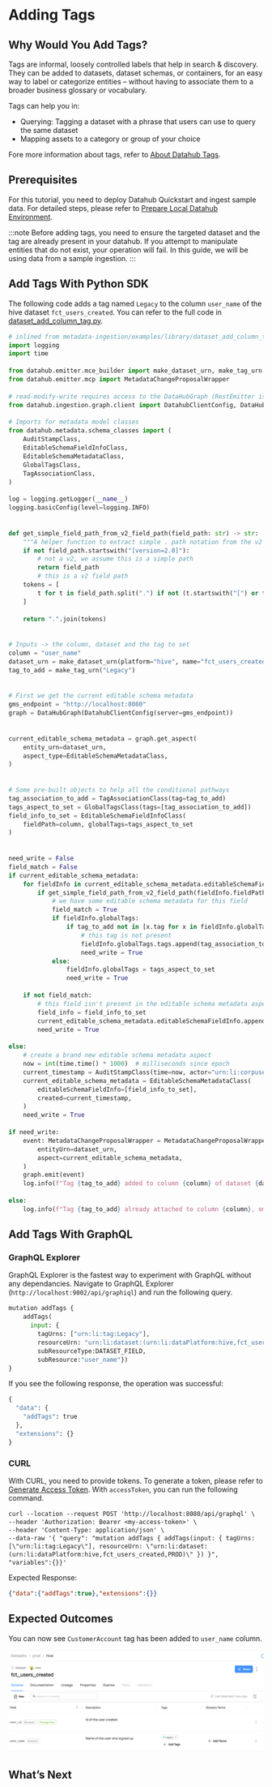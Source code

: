 # Adding Tags

## Why Would You Add Tags? 
Tags are informal, loosely controlled labels that help in search & discovery. They can be added to datasets, dataset schemas, or containers, for an easy way to label or categorize entities – without having to associate them to a broader business glossary or vocabulary.

Tags can help you in:
- Querying: Tagging a dataset with a phrase that users can use to query the same dataset
- Mapping assets to a category or group of your choice

Fore more information about tags, refer to [About Datahub Tags](https://datahubproject.io/docs/tags/).

## Prerequisites
For this tutorial, you need to deploy Datahub Quickstart and ingest sample data. 
For detailed steps, please refer to [Prepare Local Datahub Environment](/docs/tools/tutorials/references/prepare-datahub.md).

:::note
Before adding tags, you need to ensure the targeted dataset and the tag are already present in your datahub. 
If you attempt to manipulate entities that do not exist, your operation will fail. 
In this guide, we will be using data from a sample ingestion.
:::


## Add Tags With Python SDK

The following code adds a tag named `Legacy` to the column `user_name` of the hive dataset `fct_users_created`.
You can refer to the full code in [dataset_add_column_tag.py](https://github.com/datahub-project/datahub/blob/master/metadata-ingestion/examples/library/dataset_add_column_tag.py).
```python
# inlined from metadata-ingestion/examples/library/dataset_add_column_tag.py
import logging
import time

from datahub.emitter.mce_builder import make_dataset_urn, make_tag_urn
from datahub.emitter.mcp import MetadataChangeProposalWrapper

# read-modify-write requires access to the DataHubGraph (RestEmitter is not enough)
from datahub.ingestion.graph.client import DatahubClientConfig, DataHubGraph

# Imports for metadata model classes
from datahub.metadata.schema_classes import (
    AuditStampClass,
    EditableSchemaFieldInfoClass,
    EditableSchemaMetadataClass,
    GlobalTagsClass,
    TagAssociationClass,
)

log = logging.getLogger(__name__)
logging.basicConfig(level=logging.INFO)


def get_simple_field_path_from_v2_field_path(field_path: str) -> str:
    """A helper function to extract simple . path notation from the v2 field path"""
    if not field_path.startswith("[version=2.0]"):
        # not a v2, we assume this is a simple path
        return field_path
        # this is a v2 field path
    tokens = [
        t for t in field_path.split(".") if not (t.startswith("[") or t.endswith("]"))
    ]

    return ".".join(tokens)


# Inputs -> the column, dataset and the tag to set
column = "user_name"
dataset_urn = make_dataset_urn(platform="hive", name="fct_users_created", env="PROD")
tag_to_add = make_tag_urn("Legacy")


# First we get the current editable schema metadata
gms_endpoint = "http://localhost:8080"
graph = DataHubGraph(DatahubClientConfig(server=gms_endpoint))


current_editable_schema_metadata = graph.get_aspect(
    entity_urn=dataset_urn,
    aspect_type=EditableSchemaMetadataClass,
)


# Some pre-built objects to help all the conditional pathways
tag_association_to_add = TagAssociationClass(tag=tag_to_add)
tags_aspect_to_set = GlobalTagsClass(tags=[tag_association_to_add])
field_info_to_set = EditableSchemaFieldInfoClass(
    fieldPath=column, globalTags=tags_aspect_to_set
)


need_write = False
field_match = False
if current_editable_schema_metadata:
    for fieldInfo in current_editable_schema_metadata.editableSchemaFieldInfo:
        if get_simple_field_path_from_v2_field_path(fieldInfo.fieldPath) == column:
            # we have some editable schema metadata for this field
            field_match = True
            if fieldInfo.globalTags:
                if tag_to_add not in [x.tag for x in fieldInfo.globalTags.tags]:
                    # this tag is not present
                    fieldInfo.globalTags.tags.append(tag_association_to_add)
                    need_write = True
            else:
                fieldInfo.globalTags = tags_aspect_to_set
                need_write = True

    if not field_match:
        # this field isn't present in the editable schema metadata aspect, add it
        field_info = field_info_to_set
        current_editable_schema_metadata.editableSchemaFieldInfo.append(field_info)
        need_write = True

else:
    # create a brand new editable schema metadata aspect
    now = int(time.time() * 1000)  # milliseconds since epoch
    current_timestamp = AuditStampClass(time=now, actor="urn:li:corpuser:ingestion")
    current_editable_schema_metadata = EditableSchemaMetadataClass(
        editableSchemaFieldInfo=[field_info_to_set],
        created=current_timestamp,
    )
    need_write = True

if need_write:
    event: MetadataChangeProposalWrapper = MetadataChangeProposalWrapper(
        entityUrn=dataset_urn,
        aspect=current_editable_schema_metadata,
    )
    graph.emit(event)
    log.info(f"Tag {tag_to_add} added to column {column} of dataset {dataset_urn}")

else:
    log.info(f"Tag {tag_to_add} already attached to column {column}, omitting write")
```

## Add Tags With GraphQL

### GraphQL Explorer
GraphQL Explorer is the fastest way to experiment with GraphQL without any dependancies. 
Navigate to GraphQL Explorer (`http://localhost:9002/api/graphiql`) and run the following query.

```python
mutation addTags {
    addTags(
      input: { 
        tagUrns: ["urn:li:tag:Legacy"], 
        resourceUrn: "urn:li:dataset:(urn:li:dataPlatform:hive,fct_users_created,PROD)",
        subResourceType:DATASET_FIELD,
        subResource:"user_name"})
}
```
If you see the following response, the operation was successful:
```python
{
  "data": {
    "addTags": true
  },
  "extensions": {}
}
```

### CURL

With CURL, you need to provide tokens. To generate a token, please refer to [Generate Access Token](/docs/tools/tutorials/references/generate-access-token.md). 
With `accessToken`, you can run the following command.

```shell
curl --location --request POST 'http://localhost:8080/api/graphql' \
--header 'Authorization: Bearer <my-access-token>' \
--header 'Content-Type: application/json' \
--data-raw '{ "query": "mutation addTags { addTags(input: { tagUrns: [\"urn:li:tag:Legacy\"], resourceUrn: \"urn:li:dataset:(urn:li:dataPlatform:hive,fct_users_created,PROD)\" }) }", "variables":{}}'
```
Expected Response:
```json
{"data":{"addTags":true},"extensions":{}}
```

## Expected Outcomes
You can now see `CustomerAccount` tag has been added to `user_name` column. 

![tag-added](../../imgs/tutorials/tag-added.png)


## What’s Next

